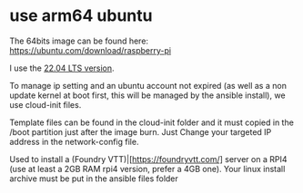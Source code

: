 # use arm64 ubuntu
The 64bits image can be found here: https://ubuntu.com/download/raspberry-pi

I use the [22.04 LTS version](https://ubuntu.com/download/raspberry-pi/thank-you?version=22.04&architecture=desktop-arm64+raspi).

To manage ip setting and an ubuntu account not expired (as well as a non update kernel at boot first, this will be managed by the ansible install), we use cloud-init files. 

Template files can be found in the cloud-init folder and it must copied in the /boot partition just after the image burn. Just Change your targeted IP address in the network-config file.

Used to install a (Foundry VTT)|[https://foundryvtt.com/] server on a RPI4 (use at least a 2GB RAM rpi4 version, prefer a 4GB one).
Your linux install archive must be put in the ansible files folder
